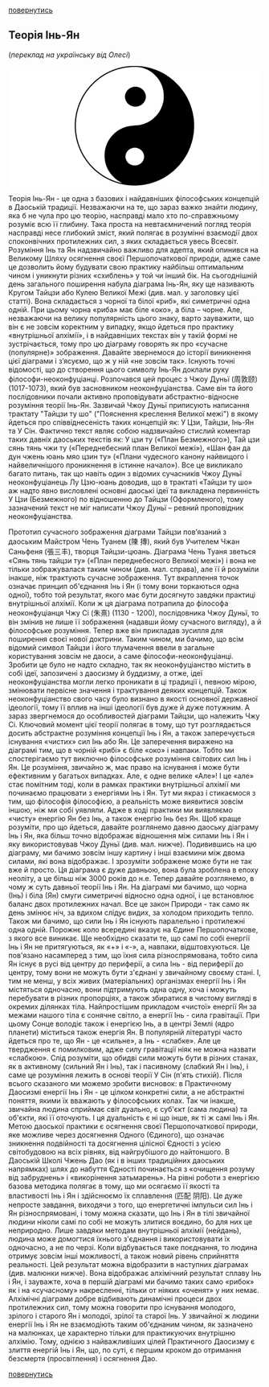 [повернутись](./)

## Теорія Інь-Ян
(_переклад на українську від Олесі_)

![ying-yan](./Images/ying-yan1.png)

Теорія Інь-Ян  - це одна з базових і найдавніших філософських концепцій в Даоській традиції. Незважаючи на те, що зараз важко знайти людину, яка б не чула про цю теорію, насправді мало хто по-справжньому розуміє всю її глибину. 
Така проста на невтаємничений погляд теорія насправді несе глибокий зміст, який полягає в розумінні взаємодії двох споконвічних протилежних сил, з яких складається увесь Всесвіт. Розуміння Інь та Ян надзвичайно важливо для адепта, який опинився на Великому Шляху осягнення своєї Першопочаткової природи, адже саме це дозволить йому будувати свою практику найбільш оптимальним чином і уникнути різних «схиблень» у той чи інший бік.
На сьогоднішній день загального поширення набула діаграма Інь-Ян, яку ще називають Кругом Тайцзи або Кулею Великої Межі (див. мал. у заголовку цієї статті). 
Вона складається з чорної та білої «риб», які симетричні одна одній. При цьому чорна «риба» має біле «око», а біла – чорне. Але, незважаючи на велику популярність цього знаку, варто зауважити, що він є не зовсім коректним у випадку, якщо йдеться про практику «внутрішньої алхімії», і в найдавніших текстах він у такій формі не зустрічається, тому про цю діаграму говорять як про «сучасне (популярне)» зображення. 
Давайте звернемося до історії виникнення цієї діаграми і з’ясуємо, що ж у ній «не зовсім так». Існують точні відомості, що до створення цього символу Інь-Ян доклали руку філософи-неоконфуціанці. 
Розпочався цей процес з Чжоу Дуньї (周敦颐) (1017-1073), який був засновником неоконфуціанства. Саме він та його послідовники почали активно проповідувати абстрактно-відносне розуміння теорії Інь-Ян. Зазвичай Чжоу Дуньї приписують написання трактату "Тайцзи ту шо" ("Пояснення креслення Великої межі") в якому йдеться про співвіднесеність таких концепцій як: У Цзи, Тайцзи, Інь-Ян та У Сін. Фактично текст  являє собою надзвичайно стислий коментар таких давніх даоських текстів як: У цзи ту («План Безмежного»), Тай цзи сянь тянь чжи ту («Переднебесний план Великої межі»), «Шан фан да дун чжень юань мяо цзин ту» («Плани чудесного канону найвищого і найвеличнішого проникнення в істинне начало»). 
Все це викликало багато питань, так що навіть один з відомих сучасників Чжоу Дуньї неоконфуціанець Лу Цзю-юань доводив, що в трактаті «Тайцзи ту шо»  аж надто явно висловлені основні даоські ідеї та викладена первинність У Цзи (Безмежного) по відношенню до Тайцзи (Оформленого), тому зазначений текст не міг написати Чжоу Дуньї – ревний проповідник неоконфуціанства. 

Прототип сучасного зображення діаграми Тайцзи пов’язаний з даоським Майстром Чень Туанем (陳 摶), який був Учителем Чжан Саньфеня (張三丰), творця Тайцзи-цюань. Діаграма Чень Туаня зветься «Сянь тянь тайцзи ту» («План переднебесного Великої межі») і вона не тільки зображувалася таким чином (див. мал. справа), але її й розуміли інакше, ніж трактують сучасне зображення. Тут вкраплення точок означає принцип об'єднання Інь і Ян (і тому вони торкаються одна одної), тобто той результат, якого має бути досягнуто завдяки практиці внутрішньої алхімії. 
Коли ж ця діаграма потрапила до філософа неоконфуціанця Чжу Сі (朱熹) (1130 - 1200), послідовника Чжоу Дуньї, то він змінив не лише її зображення (надавши йому сучасного вигляду), а й філософське розуміння. Тепер вже він прикладав зусилля для поширення своєї нової доктрини. Таким чином, ми бачимо, що всім відомий символ Тайцзи і його тлумачення ввели в загальне користування зовсім не даоси, а саме філософи-неоконфуціанці. Зробити це було не надто складно, так як неоконфуціанство містить в собі ідеї, запозичені з даосизму й буддизму, а отже, ідеї неоконфуціанства могли легко проникати в ці традиції і, певною мірою, змінювати первісне значення і трактування деяких концепцій. Також неоконфуціанство свого часу було визнано в якості основної державної ідеології, тому  її вплив на інші ідеології був дуже й дуже потужним. 
А зараз звергнемося до особливостей діаграми Тайцзи, що належить Чжу Сі. Ключовий момент цієї теорії полягає в тому, що тут розглядається досить абстрактне розуміння концепції Інь і Ян, а також заперечується існування «чистих» сил Інь або Ян. Це заперечення виражено на діаграмі тим, що в чорній «рибі» є біле «око» і навпаки. Тобто ми спостерігаємо тут виключно філософське розуміння світових сил Інь і Ян. Це розуміння, звичайно ж, має право на існування і може бути ефективним у багатьох випадках. 
Але, є одне велике «Але»! І це «але» стає помітним тоді, коли в рамках практики внутрішньої алхімії ми починаємо працювати з енергіями Інь і Ян. Тут ми якраз і стикаємося з тим, що філософія філософією, а реальність може виявитися зовсім іншою, ніж ми собі уявляли. Адже в ході практики ми виявляємо «чисту» енергію Ян без Інь, а також енергію Інь без Ян. 
Щоб краще розуміти, про що йдеться, давайте розглянемо давню даоську діаграму Інь і Ян, яка більш точно відображає відношення між силами Інь і Ян і яку використовував Чжоу Дуньї (див. мал. нижче). Подивившись на цю діаграму, ми бачимо зовсім іншу картину і інші взаємини між двома силами, які вона відображає. І зрозуміти зображене може бути не так вже й просто. 
Ця діаграма є дуже давньою, вона була зроблена в епоху неоліту, а це більш ніж 3000 років до н.е. Тепер давайте розглянемо, в чому ж суть давньої теорії Інь і Ян. На діаграмі ми бачимо, що чорна (Інь) і біла (Ян) смуги симетричні відносно одна одної, і це встановлює баланс двох протилежних начал. Все це закон Природи - так само як день змінює ніч, за вдихом слідує видих, за холодом приходить тепло. 
Також ми бачимо, що сили Інь і Ян існують паралельно і протилежні одна одній. Порожнє коло всередині вказує на Єдине Першопочаткове, з якого все виникає. Ще необхідно сказати те, що самі по собі енергії Інь і Ян не притягуються, як «+» і «-», а, навпаки, відштовхуються. Це пов'язано насамперед з тим, що їхня сила різноспрямована, тобто сила Ян існує в русі від центру до периферії, а сила Інь - від периферії до центру, тому вони не можуть бути з'єднані у звичайному своєму стані. І, тим не менш, у всіх живих (матеріальних) організмах енергії Інь і Ян містяться одночасно,  вони підтримують одна одну, хоча і можуть перебувати в різних пропорціях, а також збиратися в чистому вигляді в окремих ділянках тіла. 
Найпростішим прикладом «чистої» енергії Ян за межами нашого тіла є сонячне світло, а енергії Інь - сила гравітації. При цьому Сонце володіє також і енергією Інь, а в центрі Землі (ядро планети) міститься також енергія Ян. В популярній літературі часто йдеться про те, що Ян - це «сильне», а Інь - «слабке». Але це твердження є помилковим, адже силу гравітації ніяк не можна назвати «слабкою». Слід розуміти, що обидві сили можуть бути в різних станах, як в активному (сильний Ян і Інь), так і пасивному (слабкий Ян і Інь), і саме це розуміння лежить в основі теорії У Сін (п'ять стихій). 
Після всього сказаного ми можемо зробити висновок: в Практичному Даосизмі енергії Інь і Ян - це цілком конкретні сили, а не абстрактні поняття, якими їх вважають у філософських колах. 
Так чи інакше, звичайна людина сприймає світ дуально, є суб'єкт (сама людина) та об'єкти, які її оточують. І ця дуальність є ні що інше, як ті ж самі Інь і Ян. Метою даоської практики є осягнення своєї Першопочаткової природи, яке можливе через досягнення Одного (Єдиного), що означає зникнення подвійності та досягнення цілісної Єдності з усією світобудовою на всіх рівнях, від найгрубішого до найтоншого. 
В Даоській Школі Чжень Дао (як і в інших традиційних даоських напрямках) шлях до набуття Єдності починається з «очищення розуму від забруднень» і «викорінення затьмарень». На рівні роботи з енергією базова методика полягає в тому, що ми осягаємо її якості та властивості Інь і Ян і здійснюємо їх сплавлення (匹配 阴阳). Це дуже непросте завдання, виходячи з того, що енергетичні імпульси сил Інь і Ян різноспрямовані, і тому можна сказати, що Інь і Ян в тілі звичайної людини ніколи самі по собі не можуть злитися воєдино, бо для них це неприродно. Лише завдяки методам внутрішньої алхімії (нейдань), людина може домогтися їхнього з'єднання і використовувати їх одночасно, а не по черзі. Коли відбувається таке поєднання, то людина отримує зовсім інші можливості, а також новий рівень сприйняття реальності. Цей результат можна відобразити в наступних діаграмах (див. малюнки нижче). 
Вона відображає алхімічний результат сплаву Інь і Ян, і зауважте, хоча в першій діаграмі ми бачимо таких само «рибок» як і на «сучасному» накресленні, тільки от ніяких «оченят» у них немає. Алхімічні діаграми добре відбивають динамічні процеси двох протилежних сил, тому можна говорити про існування молодого, зрілого і старого Ян і молодої, зрілої та старої Інь. У звичайної ж людини енергії Інь і Ян не взаємодіють таким об'єднаним чином, як зазначено на малюнках, це характерно тільки для практикуючих внутрішню алхімію. Тому, однією з найважливіших цілей Практичного Даосизму є злиття енергій Інь і Ян, що, по суті, є першим кроком до отримання безсмертя (просвітлення) і осягнення Дао.

[повернутись](./)
